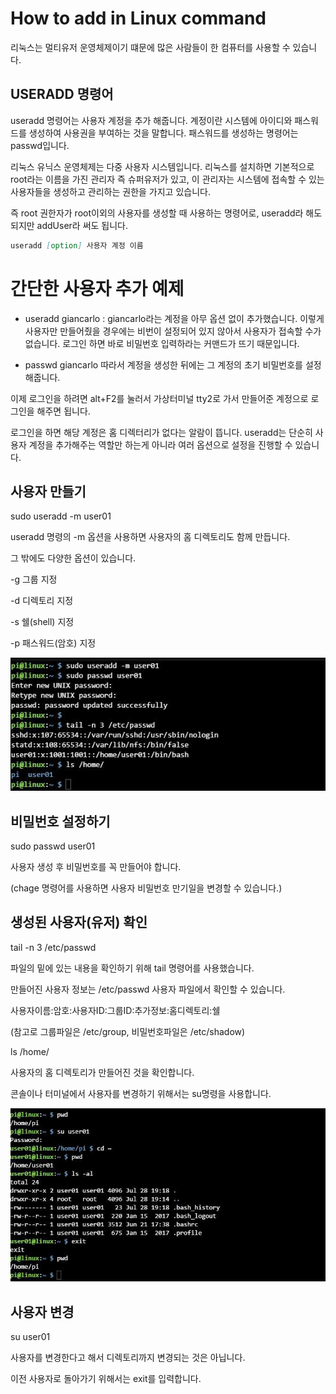 # How to add in Linux command

리눅스는 멀티유저 운영체제이기 떄문에 많은 사람들이 한 컴퓨터를 사용할 수 있습니다.

## USERADD 명령어

useradd 명령어는 사용자 계정을 추가 해줍니다.
계정이란 시스템에 아이디와 패스워드를 생성하여 사용권을 부여하는 것을 말합니다.
패스워드를 생성하는 명령어는 passwd입니다.

리눅스 유닉스 운영체제는 다중 사용자 시스템입니다.
리눅스를 설치하면 기본적으로 root라는 이름을 가진 관리자 즉 슈퍼유저가 있고,
이 관리자는 시스템에 접속할 수 있는 사용자들을 생성하고 관리하는 권한을 가지고 있습니다.

즉 root 권한자가 root이외의 사용자를 생성할 때 사용하는 명령어로, useradd라 해도 되지만 addUser라 써도 됩니다.

~~~markdown
useradd [option] 사용자 계정 이름
~~~

# 간단한 사용자 추가 예제

- useradd giancarlo : giancarlo라는 계정을 아무 옵션 없이 추가했습니다.
이렇게 사용자만 만들어줬을 경우에는 비번이 설정되어 있지 않아서 사용자가 접속할 수가 없습니다.
로그인 하면 바로 비밀번호 입력하라는 커맨드가 뜨기 때문입니다.

- passwd giancarlo
따라서 계정을 생성한 뒤에는 그 계정의 초기 비밀번호를 설정해줍니다.

이제 로그인을 하려면 alt+F2를 눌러서 가상터미널 tty2로 가서 만들어준 계정으로 로그인을 해주면 됩니다.

로그인을 하면 해당 계정은 홈 디렉터리가 없다는 알람이 뜹니다.
useradd는 단순히 사용자 계정을 추가해주는 역할만 하는게 아니라 여러 옵션으로 설정을 진행할 수 있습니다.

## 사용자 만들기

sudo useradd -m user01

useradd 명령의 -m 옵션을 사용하면 사용자의 홈 디렉토리도 함께 만듭니다.

그 밖에도 다양한 옵션이 있습니다.

-g 그룹 지정

-d 디렉토리 지정

-s 쉘(shell) 지정

-p 패스워드(암호) 지정

![usr1](../Linux/images/usr1.png)

## 비밀번호 설정하기

sudo passwd user01

사용자 생성 후 비밀번호를 꼭 만들어야 합니다.

(chage 명령어를 사용하면 사용자 비밀번호 만기일을 변경할 수 있습니다.)

## 생성된 사용자(유저) 확인

tail -n 3 /etc/passwd

파일의 밑에 있는 내용을 확인하기 위해 tail 명령어를 사용했습니다.

만들어진 사용자 정보는 /etc/passwd 사용자 파일에서 확인할 수 있습니다. 

사용자이름:암호:사용자ID:그룹ID:추가정보:홈디렉토리:쉘

(참고로 그룹파일은 /etc/group, 비밀번호파일은 /etc/shadow)

ls /home/

사용자의 홈 디렉토리가 만들어진 것을 확인합니다.

콘솔이나 터미널에서 사용자를 변경하기 위해서는 su명령을 사용합니다.

![usr2](../Linux/images/usr2.png)

## 사용자 변경

su user01

사용자를 변경한다고 해서 디렉토리까지 변경되는 것은 아닙니다.

이전 사용자로 돌아가기 위해서는 exit를 입력합니다.